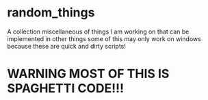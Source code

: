 # random_things
A collection miscellaneous of things I am working on that can be implemented in other things
some of this may only work on windows because these are quick and dirty scripts!

# WARNING MOST OF THIS IS SPAGHETTI CODE!!!
